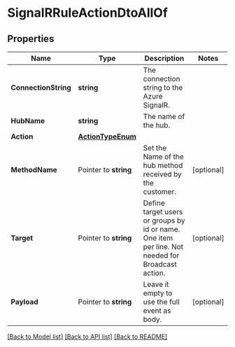 # SignalRRuleActionDtoAllOf

## Properties

Name | Type | Description | Notes
------------ | ------------- | ------------- | -------------
**ConnectionString** | **string** | The connection string to the Azure SignalR. | 
**HubName** | **string** | The name of the hub. | 
**Action** | [**ActionTypeEnum**](ActionTypeEnum.md) |  | 
**MethodName** | Pointer to **string** | Set the Name of the hub method received by the customer. | [optional] 
**Target** | Pointer to **string** | Define target users or groups by id or name. One item per line. Not needed for Broadcast action. | [optional] 
**Payload** | Pointer to **string** | Leave it empty to use the full event as body. | [optional] 

[[Back to Model list]](../README.md#documentation-for-models) [[Back to API list]](../README.md#documentation-for-api-endpoints) [[Back to README]](../README.md)


